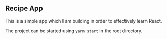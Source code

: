 ## Recipe App

This is a simple app which I am building in order to effectively learn React.

The project can be started using `yarn start` in the root directory.
